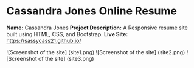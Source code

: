 # Cassandra Jones Online Resume

**Name:** Cassandra Jones
**Project Description:** A Responsive resume site built using HTML, CSS, and Bootstrap.
**Live Site:**  https://sassycass21.github.io/

![Screenshot of the site] (site1.png)
![Screenshot of the site] (site2.png)
![Screenshot of the site] (site3.png)
